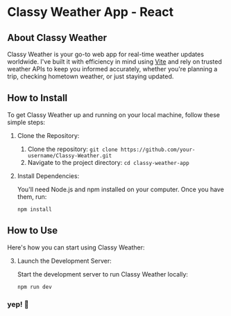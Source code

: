 # Classy Weather App - React

## About Classy Weather

Classy Weather is your go-to web app for real-time weather updates worldwide. I've built it with efficiency in mind using [Vite](https://vitejs.dev/) and rely on trusted weather APIs to keep you informed accurately, whether you're planning a trip, checking hometown weather, or just staying updated.

## How to Install

To get Classy Weather up and running on your local machine, follow these simple steps:

1. Clone the Repository:

   1. Clone the repository: `git clone https://github.com/your-username/Classy-Weather.git`
   2. Navigate to the project directory: `cd classy-weather-app`

2. Install Dependencies:

   You'll need Node.js and npm installed on your computer. Once you have them, run:

   `npm install`

## How to Use

Here's how you can start using Classy Weather:

3. Launch the Development Server:

   Start the development server to run Classy Weather locally:

   `npm run dev`

### yep! 🙌
